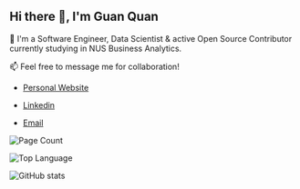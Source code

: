 <h2>Hi there 👋, I'm Guan Quan</h2>

<!--
**guanquann/guanquann** is a ✨ _special_ ✨ repository because its `README.md` (this file) appears on your GitHub profile.

Here are some ideas to get you started:

- 🔭 I’m currently working on ...
- 🌱 I’m currently learning ...
- 👯 I’m looking to collaborate on ...
- 🤔 I’m looking for help with ...
- 💬 Ask me about ...
- 📫 How to reach me: ...
- 😄 Pronouns: ...
- ⚡ Fun fact: ...
-->

<p>💬 I'm a Software Engineer, Data Scientist & active Open Source Contributor currently studying in NUS Business Analytics.</p>

<p>📫 Feel free to message me for collaboration!</p>

<ul>
  <li><p><a href="https://guanquan.vercel.app/" target="_blank">Personal Website</a></p></li>
  <li><p><a href="https://www.linkedin.com/in/guan-quan-tan-7328ba226/" target="_blank">Linkedin</a></p></li>
  <li><p><a href="mailto:emailstocksera@gmail.com" target="_blank">Email</a></p></li>
</ul>

![Page Count](https://komarev.com/ghpvc/?username=guanquann&style=for-the-badge)

![Top Language](https://github-readme-stats.vercel.app/api/top-langs/?username=guanquann&layout=compact)

![GitHub stats](https://github-readme-stats.vercel.app/api?username=guanquann&show_icons=true)
